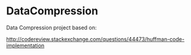 # DataCompression

Data Compression project based on:

http://codereview.stackexchange.com/questions/44473/huffman-code-implementation
